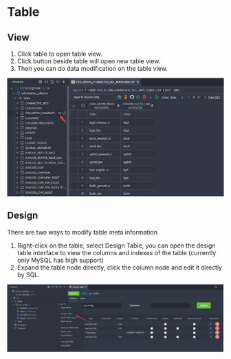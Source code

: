 # Table

## View

1. Click table to open table view.
2. Click button beside table will open new table view.
3. Then you can do data modification on the table view.

![query](images/QueryTable.jpg)

## Design

There are two ways to modify table meta information

1. Right-click on the table, select Design Table, you can open the design table interface to view the columns and indexes of the table (currently only MySQL has high support)
2. Expand the table node directly, click the column node and edit it directly by SQL.

![](image/table/design.png)
